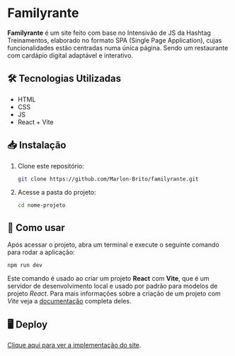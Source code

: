 # Familyrante

**Familyrante** é um site feito com base no Intensivão de JS da Hashtag Treinamentos, elaborado no formato SPA (Single Page Application), cujas funcionalidades estão centradas numa única página. Sendo um restaurante com cardápio digital adaptável e interativo.

## 🛠️ Tecnologias Utilizadas

* HTML
* CSS
* JS
* React + Vite

## 📥 Instalação

1. Clone este repositório:
   ```bash
   git clone https://github.com/Marlon-Brito/familyrante.git

2. Acesse a pasta do projeto:
   ```bash
   cd nome-projeto

## 🚀 Como usar
   Após acessar o projeto, abra um terminal e execute o seguinte comando para rodar a aplicação:
   ```
   npm run dev
   ```
   
   Este comando é usado ao criar um projeto **React** com __Vite__, que é um servidor de desenvolvimento local e usado por padrão para modelos de projeto _React_. Para mais informações sobre a criação de um projeto com _Vite_ veja a [documentação](https://pt.vite.dev/guide/) completa deles.

## 🖥️ Deploy
[Clique aqui para ver a implementação do site](https://marlon-brito.github.io/familyrante/).
